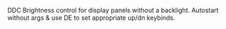 DDC Brightness control for display panels without a backlight.
Autostart without args & use DE to set appropriate up/dn keybinds.

